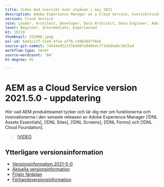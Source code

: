 ```yaml
---
title: Video med översikt över utgåvan i maj 2021
description: Adobe Experience Manager as a Cloud Service, översiktsvideo 2021.5.0.
version: Cloud Service
role: Leader, Architect, Developer, Data Architect, Data Engineer, Admin, User
level: Beginner, Intermediate, Experienced
kt: 10219
thumbnail: 333900.jpeg
exl-id: 6ad1c13f-11e9-4faa-af78-c4963b4776e5
source-git-commit: 74544e9521f5bdd97a8d8b4c7f3a9d4a0c1025ad
workflow-type: tm+mt
source-wordcount: '84'
ht-degree: 0%

---
```


# AEM as a Cloud Service version 2021.5.0 - uppdatering

Hör vad AEM produktteamet tycker och lär dig mer om funktionerna och innovationerna i den senaste releasen av Adobe Experience Manager [!DNL Assets Essentials], [!DNL Sites], [!DNL Screens], [!DNL Forms] och [!DNL Cloud Foundation].

>[!VIDEO](https://video.tv.adobe.com/v/333900/?quality=12&learn=on)


## Ytterligare versionsinformation

* [Versionsinformation 2021-5-0](https://experienceleague.adobe.com/docs/experience-manager-cloud-service/content/release-notes/release-notes/2021/release-notes-2021-5-0.html)
* [Aktuella versionsinformation](https://experienceleague.adobe.com/docs/experience-manager-cloud-service/content/release-notes/home.html)
* [Frigör färdplan](https://experienceleague.adobe.com/docs/experience-manager-release-information/aem-release-updates/update-releases-roadmap.html)
* [Förhandsversionsinformation](https://experienceleague.adobe.com/docs/experience-manager-cloud-service/content/release-notes/prerelease.html)
